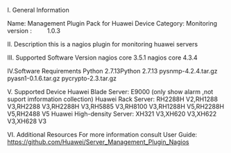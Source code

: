 I. General Information

Name:             Management Plugin Pack  for Huawei Device
Category:         Monitoring
version :         1.0.3

II. Description
this is a nagios plugin for monitoring huawei servers 

III. Supported Software Version
nagios core 3.5.1 
nagios core 4.3.4 

IV.Software Requirements
Python 2.7.13Python 2.7.13
pysnmp-4.2.4.tar.gz
pyasn1-0.1.6.tar.gz
pycrypto-2.3.tar.gz

V. Supported Device
Huawei Blade Server: E9000 (only show alarm ,not suport imformation collection)
Huawei Rack Server: RH2288H V2,RH1288 V3,RH2288 V3,RH2288H V3,RH5885 V3,RH8100 V3,RH1288H V5,RH2288H V5,RH2488 V5
Huawei High-density Server: XH321 V3,XH620 V3,XH622 V3,XH628 V3

VI. Additional Resources
For more information consult User Guide: https://github.com/Huawei/Server_Management_Plugin_Nagios
